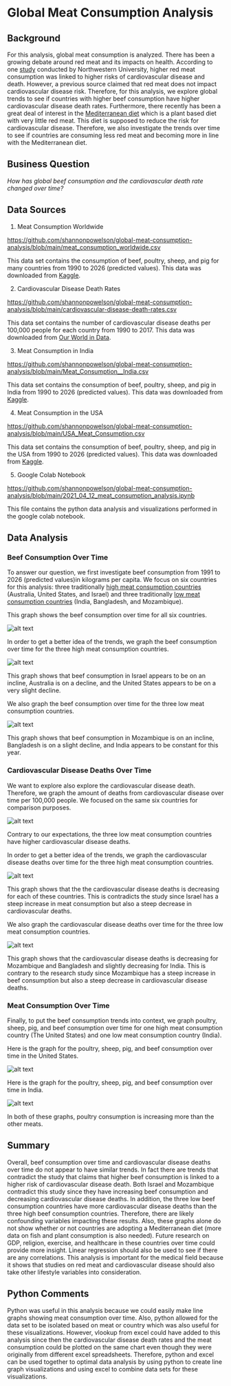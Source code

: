 # Global Meat Consumption Analysis
## Background
For this analysis, global meat consumption is analyzed.  There has been a growing debate around red meat and its impacts on health.  According to one [study](https://www.sciencedaily.com/releases/2020/02/200203114328.htm) conducted by Northwestern University, higher red meat consumption was linked to higher risks of cardiovascular disease and death.  However, a previous source claimed that red meat does not impact cardiovascular disease risk.  Therefore, for this analysis, we explore global trends to see if countries with higher beef consumption have higher cardiovascular disease death rates.  Furthermore, there recently has been a great deal of interest in the [Mediterranean diet](https://www.mayoclinic.org/healthy-lifestyle/nutrition-and-healthy-eating/in-depth/mediterranean-diet/art-20047801) which is a plant based diet with very little red meat.  This diet is supposed to reduce the risk for cardiovascular disease.  Therefore, we also investigate the trends over time to see if countries are consuming less red meat and becoming more in line with the Mediterranean diet.  

## Business Question
_How has global beef consumption and the cardiovascular death rate changed over time?_

## Data Sources
1. Meat Consumption Worldwide

https://github.com/shannonpowelson/global-meat-consumption-analysis/blob/main/meat_consumption_worldwide.csv

This data set contains the consumption of beef, poultry, sheep, and pig for many countries from 1990 to 2026 (predicted values).  This data was downloaded from [Kaggle](https://www.kaggle.com/vagifa/meatconsumption).

2. Cardiovascular Disease Death Rates

https://github.com/shannonpowelson/global-meat-consumption-analysis/blob/main/cardiovascular-disease-death-rates.csv

This data set contains the number of cardiovascular disease deaths per 100,000 people for each country from 1990 to 2017.  This data was downloaded from [Our World in Data](https://ourworldindata.org/grapher/cardiovascular-disease-death-rates). 

3. Meat Consumption in India

https://github.com/shannonpowelson/global-meat-consumption-analysis/blob/main/Meat_Consumption__India.csv

This data set contains the consumption of beef, poultry, sheep, and pig in India from 1990 to 2026 (predicted values).  This data was downloaded from [Kaggle](https://www.kaggle.com/vagifa/meatconsumption).

4. Meat Consumption in the USA

https://github.com/shannonpowelson/global-meat-consumption-analysis/blob/main/USA_Meat_Consumption.csv

This data set contains the consumption of beef, poultry, sheep, and pig in the USA from 1990 to 2026 (predicted values).  This data was downloaded from [Kaggle](https://www.kaggle.com/vagifa/meatconsumption).

5. Google Colab Notebook

https://github.com/shannonpowelson/global-meat-consumption-analysis/blob/main/2021_04_12_meat_consumption_analysis.ipynb

This file contains the python data analysis and visualizations performed in the google colab notebook.  


## Data Analysis

### Beef Consumption Over Time

To answer our question, we first investigate beef consumption from 1991 to 2026 (predicted values)in kilograms per capita.  We focus on six countries for this analysis: three traditionally [high meat consumption countries](https://www.worldatlas.com/articles/top-meat-consuming-countries-in-the-world.html) (Australia, United States, and Israel) and three traditionally [low meat consumption countries](https://www.worldatlas.com/articles/countries-who-consume-the-least-meat.html#:~:text=The%20least%20meat%20consuming%20countries,consuming%20country%20in%20the%20world.) (India, Bangladesh, and Mozambique). 

This graph shows the beef consumption over time for all six countries.  

![alt text](https://github.com/shannonpowelson/global-meat-consumption-analysis/blob/main/least_and_most_consumption%20(3).png)


In order to get a better idea of the trends, we graph the beef consumption over time for the three high meat consumption countries.  

![alt text](https://github.com/shannonpowelson/global-meat-consumption-analysis/blob/main/most_consumption%20(3).png)

This graph shows that beef consumption in Israel appears to be on an incline, Australia is on a decline, and the United States appears to be on a very slight decline.  


We also graph the beef consumption over time for the three low meat consumption countries.  

![alt text](https://github.com/shannonpowelson/global-meat-consumption-analysis/blob/main/least_consumption%20(3).png)

This graph shows that beef consumption in Mozambique is on an incline, Bangladesh is on a slight decline, and India appears to be constant for this year.  

### Cardiovascular Disease Deaths Over Time

We want to explore also explore the cardiovascular disease death.  Therefore, we graph the amount of deaths from cardiovascular disease over time per 100,000 people. We focused on the same six countries for comparison purposes.  

![alt text](https://github.com/shannonpowelson/global-meat-consumption-analysis/blob/main/heart_death%20(2).png)

Contrary to our expectations, the three low meat consumption countries have higher cardiovascular disease deaths.  


In order to get a better idea of the trends, we graph the cardiovascular disease deaths over time for the three high meat consumption countries.  

![alt text](https://github.com/shannonpowelson/global-meat-consumption-analysis/blob/main/heart_death_high%20(1).png)

This graph shows that the the cardiovascular disease deaths is decreasing for each of these countries.  This is contradicts the study since Israel has a steep increase in meat consumption but also a steep decrease in cardiovascular deaths.    


We also graph the cardiovascular disease deaths over time for the three low meat consumption countries.  

![alt text](https://github.com/shannonpowelson/global-meat-consumption-analysis/blob/main/heart_death_low%20(1).png)

This graph shows that the cardiovascular disease deaths is decreasing for Mozambique and Bangladesh and slightly decreasing for India.  This is contrary to the research study since Mozambique has a steep increase in beef consumption but also a steep decrease in cardiovascular disease deaths.  

### Meat Consumption Over Time

Finally, to put the beef consumption trends into context, we graph poultry, sheep, pig, and beef consumption over time for one high meat consumption country (The United States) and one low meat consumption country (India).  

Here is the graph for the poultry, sheep, pig, and beef consumption over time in the United States. 

![alt text](https://github.com/shannonpowelson/global-meat-consumption-analysis/blob/main/USA_meat_picture.png)

Here is the graph for the poultry, sheep, pig, and beef consumption over time in India. 

![alt text](https://github.com/shannonpowelson/global-meat-consumption-analysis/blob/main/IND_meat_picture.png)

In both of these graphs, poultry consumption is increasing more than the other meats.  

## Summary
Overall, beef consumption over time and cardiovascular disease deaths over time do not appear to have similar trends.  In fact there are trends that contradict the study that claims that higher beef consumption is linked to a higher risk of cardiovascular disease death.  Both Israel and Mozambique contradict this study since they have increasing beef consumption and decreasing cardiovascular disease deaths.  In addition, the three low beef consumption countries have more cardiovascular disease deaths than the three high beef consumption countries.  Therefore, there are likely confounding variables impacting these results.  Also, these graphs alone do not show whether or not countries are adopting a Mediterranean diet (more data on fish and plant consumption is also needed).  Future research on GDP, religion, exercise, and healthcare in these countries over time could provide more insight.  Linear regression should also be used to see if there are any correlations.  This analysis is important for the medical field because it shows that studies on red meat and cardiovascular disease should also take other lifestyle variables into consideration.

## Python Comments
Python was useful in this analysis because we could easily make line graphs showing meat consumption over time.  Also, python allowed for the data set to be isolated based on meat or country which was also useful for these visualizations.  However, vlookup from excel could have added to this analysis since then the cardiovascular disease death rates and the meat consumption could be plotted on the same chart even though they were originally from different excel spreadsheets.  Therefore, python and excel can be used together to optimal data analysis by using python to create line graph visualizations and using excel to combine data sets for these visualizations.    
